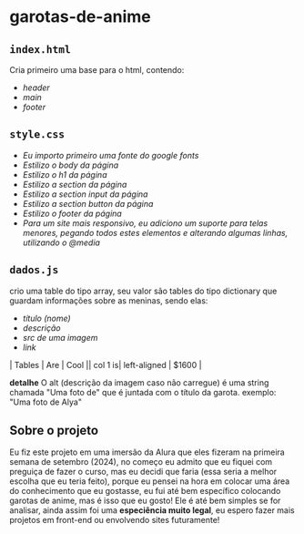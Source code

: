 # garotas-de-anime #

## `index.html` ##

Cria primeiro uma base para o html, contendo:
* *header*
* *main*
* *footer*

## `style.css` ##

* *Eu importo primeiro uma fonte do google fonts*
* *Estilizo o body da página*
* *Estilizo o h1 da página*
* *Estilizo a section da página*
* *Estilizo a section input da página*
* *Estilizo a section button da página*
* *Estilizo o footer da página*
* *Para um site mais responsivo, eu adiciono um suporte para telas menores, pegando todos estes elementos e alterando algumas linhas, utilizando o @media*

## `dados.js` ##
crio uma table do tipo array, seu valor são tables do tipo dictionary que guardam informações sobre as meninas, sendo elas:
* *título (nome)*
* *descrição*
* *src de uma imagem*
* *link*

| Tables | Are | Cool || col 1 is| left-aligned | $1600 |

**detalhe**
O alt (descrição da imagem caso não carregue) é uma string chamada "Uma foto de" que é juntada com o título da garota.
exemplo: "Uma foto de Alya"

## **Sobre o projeto** ##
Eu fiz este projeto em uma imersão da Alura que eles fizeram na primeira semana de setembro (2024), no começo eu admito que eu fiquei com preguiça de fazer o curso, mas eu decidi que faria (essa seria a melhor escolha que eu teria feito), porque eu pensei na hora em colocar uma área do conhecimento que eu gostasse, eu fui até bem específico colocando garotas de anime, mas é isso que eu gosto! Ele é até bem simples se for analisar, ainda assim foi uma **especiência muito legal**, eu espero fazer mais projetos em front-end ou envolvendo sites futuramente!

